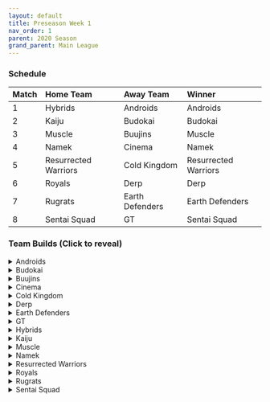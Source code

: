 ```yaml
---
layout: default
title: Preseason Week 1
nav_order: 1
parent: 2020 Season
grand_parent: Main League
---
```

### Schedule

|Match          |  Home Team            | Away Team        | Winner          |
| :-------------| :---------------------| :----------------| :---------------|
| 1             | Hybrids               | Androids         | Androids        |
| 2             | Kaiju                 | Budokai          | Budokai         |
| 3             | Muscle                | Buujins          | Muscle          |
| 4             | Namek                 | Cinema           | Namek           |
| 5             | Resurrected Warriors  | Cold Kingdom     | Resurrected Warriors |
| 6             | Royals                | Derp             | Derp            |
| 7             | Rugrats               | Earth Defenders  | Earth Defenders | 
| 8             | Sentai Squad          | GT               | Sentai Squad    |


### Team Builds (Click to reveal)

<details>
  <summary>Androids</summary>
  
* Weekly Bench: Cell
* Boost Store: None
*  16
    * Attack +2, Defense -1 (1)
    * Dende's Healing (2)
    * Serious (1)
    * Quick Fast Attack (1)
    * Light Body (1)
    * Master Throw (1)
    * Trunks AI
* 17
    * Costume 2
    * Super +2, Ki -1 (1)
    * Dende's Healing (2)
    * Launch's Support (2)
    * Fighting Spirit (1)
    * Serious (1)
    * Gohan AI
* Android 19
    * Defense +2 (2)
    * Latent Energy (1)
    * Light Body (1)
    * Power of Rage (2)
    * Master Throw (1)
    * Yaj AI
* Super 17:
    * Ki + 1 (1)
    * Quick Fast Attack (1)
    * Indignation (1)
    * Savior (1)
    * Fighting Spirit (1)
    * Launch's Support (2)
    * Yaj AI

</details>

<details>
  <summary>Budokai</summary>

* Home Map: Planet Namek
* Music: Boss Battle Rock
* FA Bench: N/A for 2020 season
* Weekly bench: Kid Goku
* Boosts: N/A

* Nam
    * Defense +2 (2)
    * Latent Energy (1)
    * Quick Fast Attack (1)
    * Combo Master (1)
    * Dende's Healing (2)
    * Gohan AI

* End Goku (SSJ)
    * Super +1 (1)
    * Fighting Spirit (1)
    * Indignation (1)
    * Savior (1)
    * Light Body (1)
    * Launch's Support (2)
    * Broly's Ring (Limiter)
    * Ginyu AI

* Cyborg Tao
    * Ki +2/Super -1 (1)
    * Serious (1)
    * Light Body (1)
    * Combomaster (1)
    * Savior (1)
    * Power of Rage (2)
    * Cell AI

* Early Goku
    * Ki +1 (1)
    * Fighting Spirit (1)
    * Indignation (1)
    * Power of Rage (2)
    * Dende's Healing (2)
    * Goku AI


</details>

<details>
  <summary>Buujins</summary>

* Benched: Majin Buu
* Majuub
    * Attack +1 (1)
    * Serious! (1)
    * Quick Fast Attack (1)
    * Indignation! (1)
    * Fighting Spirit (1)
    * Combo Master (1)
    * Light Body (1)
    * Ginyu AI
* Super Buu
    * Attack +2 Defense -1 (1)
    * Serious! (1)
    * Quick Fast Attack (1)
    * Dende's Healing (2)
    * Master Throw (1)
    * Latent Energy (1)
    * Trunks AI

* Kid Buu
    * Defense +3 Attack -1 (2)
    * Launch's Support (2)
    * Indignation! (1)
    * Fighting Spirit! (1)
    * Savior (1)
    * Ginyu AI

* Evil Buu
    * Defense +2 (2)
    * Dende's Healing (2)
    * Latent Energy! (1)
    * Launch's Support (2)
    * Ginyu AI

</details>

<details>
  <summary>Cinema</summary>
  
 * Weekly Bench: Gogeta
 * Zangya
    *  Attack +1 (1)
    * Master Blast (1)
    * Dragon Spirit (2)
    * Exquisite Skill (1)
    * Hatred of Saiyans (1)
    * Latent Energy! (1)
    * Chiaotzu AI
 
 * Turles
    * Defense +3 Attack -1 (2)
    * Dende's Healing (2)
    * Fighting Spirit! (1)
    * Indignation! (1)
    * Serious! (1)
    * Chiaotzu AI
 
 * Fasha
    * Defense +2 (2)
    * Eternal Life (4)
    * Quick Fast Attack (1)
    * Trunks AI
 
 * Garlic Jr.
    * Ki +1 (1)
    * Launch's Support (2)
    * Dende's Healing (2)
    * Exquisite Skill (1)
    * Latent Energy! (1)
    * Broly's Ring (Limiter)
    * Tien AI


</details>

<details>
  <summary>Cold Kingdom </summary>
  
* Bench: King Cold

* 1st Form Freeza
    * Defense +3 Attack -1(2)
    * Launches Support(2)
    * Indignation(1)
    * Light Body(1)
    * QFA(1)
    * Trunks AI

* Recoome
    * Costume 2
    * Super +1(1)
    * KSA(2)
    * Savior(1)
    * Light Body(1)
    * Fighting Spirit(1)
    * Master Throw(1)
    * Majin Buu AI

* First Form Cooler
    * Costume 2
    * Super +2 Ki -1(1)
    * Launches Support(2)
    * Fighting Spirit(1)
    * QFA(1)
    * Savior(1)
    * Indignation(1)
    * Broly’s Ring(Free)
    * Yajirobe AI

* Meta Cooler
    * Defense +2(2)
    * Serious(1)
    * Dende’s Healing(2)
    * Tension Up(2)
    * Trunks AI
</details>

<details>
  <summary>Derp</summary>
  
* Weekly Bench: Salza 
*  Kibito
    * Attack +2, Defense -1 (1)
    * Fighting spirit (1)
    * Serious (1)
    * Quick Fast Attack (1)
    * Light Body (1)
    * Dendes Healing (2)
    * Cell AI
* Devilman
    * Super +1 (1)
    * Power of Rage (2)
    * Indignation (1)
    * Savior (1)
    * Launch support (2)
    * Yajirobe AI
* Android 20
    * Attack +1 (1)
    * High tension (3)
    * Master Throw (1)
    * Launch support (2)
    * Goku AI
* Hercule
    * Ki +2 Super -1 (1)
    * Savior (1)
    * Dragon power (3)
    * Indignation (1)
    * Fighting Spirit (1)
    * Tien AI

</details>

<details>
  <summary>Earth Defenders</summary>
  
* Weekly Bench: Tien
* Boost Store: None
*  Yamcha
    * Defense +3 Attack -1 (2)
    * Dragon Power (3)
    * Latent Energy (1)
    * Quick Fast Attack (1)
    * Tien AI
* SSJ1 Mid Vegeta
    * Attack +1 (1)
    * Dende's Healing (2)
    * Fighting Spirit (1)
    * Serious (1)
    * Power of Rage (2)
    * Limiter (Free)
    * Piccolo AI
* Base Mid Goku
    * Super +2 Ki -1 (1)
    * Kibito's Secret Art (2)
    * Savior (1)
    * Indignation (1)
    * Launch's Support (2)
    * Tien AI
* Krillin
    * Attack +2 Defense -1 (1)
    * Dende's Healing (2)
    * Indomitable Fighting Spirit (2)
    * Serious (1)
    * Quick Fast Attack (1)
    * Majin Buu AI

</details>

<details>
  <summary>GT</summary>
  
* Weekly Bench: Pan
* Boost Store: None
*  Syn Shenron
    * Ki 1
    * Fighting Spirit
    * Master blast
    * High Tension
    * Latent Energy
    * Broly's Ring
    * Vegeta AI
* Super Baby 1
    * Attack 1
    * Serious
    * Dende's Healing
    * Dragon Spirit
    * Savior
    * Ginyu AI
* GT Goku (ssj3)
    * Attack +2, Def -1
    * Serious
    * QFA
    * Power of Rage
    * Dende's Healing
    * Broly's Ring
    * Broly AI
* Ssj4 Vegeta
    * Ki +2, Super -1
    * Indignation
    * Savior
    * Eternal Life
    * Broly's ring
    * Frieza AI

</details>

<details>
  <summary>Hybrids</summary>
  
* Weekly Bench: Sword Trunks
* Boost Store: None
*  Ultimate Gohan
    * Attack +1 (1)
    * Serious (1)
    * Quick Fast Attack (1)
    * Eternal Life (4)
    * Majin Buu AI
* Teen Gohan (SSJ)
    * Costume 2
    * Super +2, Ki -1 (1)
    * Indignation (1)
    * Fighting spirit (1)
    * Launch’s Support (2)
    * Dende's Healing (2)
    * Chiaotzu AI
* Kid Gohan
    * Costume 2
    * Defense +3, Attack -1 (2)
    * Latent energy (1)
    * Serious (1)
    * QFA (1)
    * Dendes healing (2)
    * Trunks AI
* Future Gohan (SSJ)
    * Ki + 1 (1)
    * Fighting Spirit (1)
    * Latent Energy (1)
    * Indignation (1)
    * Savior (1)
    * Kibito's Secret Art (2)
    * Frieza AI

</details>

<details>
  <summary>Kaiju</summary>
  
* Weekly Bench: Nappa
* Boost Store: None
* Bardock
    * Attack +2, Defense -1 (1)
    * Serious (1)
    * Indignation (1)
    * Dende’s Healing (2)
    * Light Body (1)
    * Combo master (1)
    * Majin Buu AI
* Raditz
    * Attack +1 (1)
    * Fighting spirit (1)
    * Quick fast attack (1)
    * Dragon Power (3)
    * Light body(1)
    * Trunks AI
* King vegeta
    * Defense +2 (2)
    * Savior (1)
    * Eternal life (4)
    * Yajirobe AI
* Scouter Vegeta
    * Super +1 (1)
    * Indignation (1)
    * Serious (1)
    * Launch's support (2)
    * Power of rage (2)
    * Tien AI

</details>

<details>
  <summary>Muscle</summary>
  
* Weekly Bench: Broly
* Boost Store: None
*  Roshi
    * Atk +1 (1)
    * Dragon Power (3)
    * Dragon Spirit (2)
    * Light Body (1)
    * Ginyu AI
* SSJ Trunks
    * Super +2, Ki -1 (1)
    * Indignation (1)
    * Launch's Support (2)
    * Savior (1)
    * Fighting Spirit (1)
    * Serious (1)
    * Tien AI
* Android 13
    * Super +1 (1)
    * Tension Up (2)
    * Dende's Healing (2)
    * Fighting spirit (1)
    * Savior (1)
    * Frieza AI
* Bojack
    * Def +2 (2)
    * Eternal Life (4)
    * Latent Energy (1)
    * Yaj AI

</details>

<details>
  <summary>Namek</summary>
  
* Weekly Bench: Nuova
* Boost Store: None
* Tambourine
    * Costume 2
    * Attack +2, Defense -1 
    * Dende's Healing
    * Power of Rage 
    * Serious 
    * Latent Energy
    * Trunks AI
* Nail
    * Attack+1
    * Serious
    * Fighting Spirit
    * Light Body
    * Savior
    * Launch's Support
    * Majin Buu AI
* King Piccolo
    * Costume 2
    * Ki+1
    * Dende's Healing
    * Kibito's Secret Art
    * Indignation
    * Savior
    * Ginyu AI
* Late Piccolo
    * Late Piccolo
    * Eternal Life
    * Quick Fast Attack
    * Trunks AI

</details>

<details>
  <summary>Resurrected Warriors</summary>
  
* Weekly Bench: Videl
* Boost Store: None
*  Android 18
    * Costume 3
    * ~~Defense +2 (2)~~
    * Latent (1)
    * Serious (1)
    * Dende's (2)
    * Qfa (1)
    * Trunks AI
* Eighter
    * Costume 1
    * Defence +3 Attack down 1 (2)
    * Launch Support (2)
    * Light Body (1)
    * Indigniation (1)
    * Fighting Spirit (1)
    * Cell AI
* Early Piccolo
    * Costume 1
    * Defense +2 Attack -1 (1)
    * Eternal Life (4)
    * Indignation (1)
    * Light Body (1)
    * Chiaotzu AI
* End Vegeta (SSJ)
    * Costume 2
    * Attack +2 Defense -1 (1)
    * Serious (1)
    * Rush Blast 3 (3)
    * Fighting Spirit (1)
    * QFA (1)
    * Chiaotzu AI

</details>


<details>
  <summary>Royals</summary>
  
* Weekly Bench: Slug
* Boost Store: None
*  Majin Vegeta
    * Attack +2, Defense -1 (1)
    * Serious! (1)
    * Latent Energy! (1)
    * Eternal Life (4)
    * Chiaotzu AI
* Dabura
    * Attack +1 (1)
    * Serious (1)
    * Quick-Fast Attack (1)
    * Fighting Spirit! (1)
    * Master Blast (1)
    * Launch's Support (2)
    * Default AI
* Mecha Frieza
    * Ki +2 Super -1 (1)
    * Dende's Healing (2)
    * Savior (1)
    * Launch's Support (2)
    * Indignation! (1)
    * Default AI
* Pilaf Machine
    * Super +2 Ki -1(1)
    * Savior (1)
    * Dende's Healing (2)
    * High Tension (3)
    * Broly's Ring (Limiter)
    * Ginyu AI

</details>

<details>
  <summary>Rugrats</summary>
  
* Weekly Bench: Saibaman
* Boost Store: None
*  Goten (SSJ): Costume 1
    * Defense +1 (1)
    * Latent Energy (1)
    * Indignation (1)
    * Launch's Support (2)
    * Quick Fast Attack (1)
    * Serious (1)
    * Chaiotzu AI
* Trunks (base): Costume 1
    * Attack +2 Defense -1 (1)
    * Latent Energy (1)
    * Fighting Spirit (1)
    * Kibito's Secret Art (2)
    * Dende's Healing (2)
    * Broly's Ring (free)
    * Chaiotzu AI
* Cell Jr.: Costume 1
    * Defense +2 Attack -1 (1)
    * Fighting Spirit (1)
    * Light Body (1)
    * Dende's Healing (2)
    * Power of Rage (2)
    * Broly AI
* Arale
    * Super +1 (1)
    * Savior (1)
    * Light body (1)
    * Tension Up (2)
    * Power of Rage (2)
    * Yajirobe AI

</details>

<details>
  <summary>Sentai Squad</summary>
  
* Note - Burter’s Power of Rage was randomly removed due to there being 3 Power of Rages
* Note - Saiyaman’s Savior was randomly removed due to there being 3 Saviors
* Weekly Bench: Ginyu 
* Boost Store: None
*  Saiyawoman
    * Costume 2
    * Attack +1 (1)
    * Power of Rage (2)
    * Launch's Support (2)
    * Indignation (1)
    * QFA (1)
    * Gohan AI
* Saiyaman
    * Costume 2
    * Ki +1 (1)
    * Unleash Ki (1)
    * Launch's Support (2)
    * Light Body (1)
    * Serious (1)
    * ~~Savior (1)~~ (Removed)
    * Tien AI
* Jeice
    * Costume 1
    * Super +2 Ki -1 (1)
    * Power of Rage (2)
    * Kibito’s Secret Art (2)
    * Light Body (1)
    * Savior (1)
    * Frieza AI
* Burter
    * Costume 1
    * Defense +2 (2)
    * ~~Power of Rage (2)~~ (Removed)
    * Indignation (1)
    * Combo Master (1)
    * Savior(2)
    * Yajirobe AI

</details>